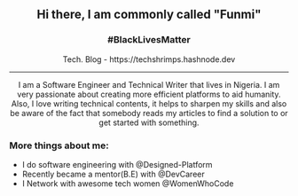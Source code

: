 <h2 align="center"> <b>Hi there, I am commonly called "Funmi"</b></h2>
<h3 align="center"> #BlackLivesMatter</h3>
<p align="center">Tech. Blog - https://techshrimps.hashnode.dev</p>
<hr>

<p align="center">I am a Software Engineer and Technical Writer that lives in Nigeria.
I am very passionate about creating more efficient platforms to aid humanity. Also, I love writing technical contents, it helps to sharpen my skills and also be aware of the fact that somebody reads my articles to find a solution to or get started with something.
</p>

<h3> More things about me:</h3>

- I do software engineering with @Designed-Platform
- Recently became a mentor(B.E) with @DevCareer
- I Network with awesome tech women @WomenWhoCode
